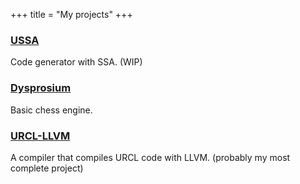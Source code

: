 +++
title = "My projects"
+++

<div class="card">
    <div>
        <i class="fa-solid fa-code fa-fw"></i>
    </div>
    <div>
        <h3><a href="https://codeberg.org/funnsam/ussa/">USSA</a></h3>
        Code generator with SSA. (WIP)
    </div>
</div>

<div class="card">
    <div>
        <i class="fa-solid fa-chess-knight fa-fw"></i>
    </div>
    <div>
        <h3><a href="dy66">Dysprosium</a></h3>
        Basic chess engine.
    </div>
</div>

<div class="card">
    <div>
        <i class="fa-solid fa-square-binary fa-fw"></i>
    </div>
    <div>
        <h3><a href="https://codeberg.org/funnsam/urcl-llvm/">URCL-LLVM</a></h3>
        A compiler that compiles URCL code with LLVM. (probably my most complete project)
    </div>
</div>
